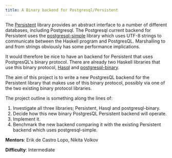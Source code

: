 ```yaml
---
title: A Binary backend for Postgresql/Persistent
---
```


The [Persistent] library provides an abstract interface to a number of different
databases, including Postgresql. The Postgresql current backend for Persistent
uses the [postgresql-simple] library which uses UTF-8 strings to communicate
between the Haskell program and PostgresQL. Marshalling to and from strings
obviously has some performance implications.

It would therefore be nice to have an backend for Persistent that uses PostgresQL's
binary protocol. There are already two Haskell libraries that use this binary
protocol, [Hasql] and [postgresql-binary].

The aim of this project is to write a new PostgresQL backend for the Persistent
library that makes use of this binary protocol, possibly via one of the two
existing binary protocol libraries.

The project outline is something along the lines of:

1. Investigate all three libraries; Persistent, Hasql and postgresql-binary.
2. Decide how this new binary PostgresQL Persistent backend will operate.
3. Implement it.
4. Benchmark the new backend comparing it with the existing Persistent backend
   which uses postgresql-simple.


[Persistent]: https://hackage.haskell.org/package/persistent
[Hasql]: https://hackage.haskell.org/package/hasql
[postgresql-binary]: https://hackage.haskell.org/package/postgresql-binary
[postgresql-simple]: https://hackage.haskell.org/package/postgresql-simple

**Mentors**: Erik de Castro Lopo, Nikita Volkov

**Difficulty**: Intermediate
